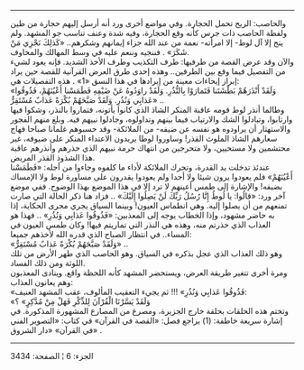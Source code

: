 ------------------------------------------------------------------------

والحاصب: الريح تحمل الحجارة. وفي مواضع أخرى ورد أنه أرسل إليهم حجارة من
طين ولفظة الحاصب ذات جرس كأنه وقع الحجارة، وفيه شدة وعنف تناسب جو
المشهد. ولم ينج إلا آل لوط- إلا امرأته- نعمة من عند الله جزاء إيمانهم
وشكرهم.. «كَذلِكَ نَجْزِي مَنْ شَكَرَ» . فننجيه وننعم عليه في وسط المهالك
والمخاوف.  
والآن وقد عرض القصة من طرفيها: طرف التكذيب وطرف الأخذ الشديد. فإنه يعود
لشيء من التفصيل فيما وقع بين الطرفين.. وهذه إحدى طرق العرض القرآنية
للقصة حين يراد إبراز إيحاءات معينة من إيرادها في هذا النسق «1» . هذه
التفصيلات هي:  
«وَلَقَدْ أَنْذَرَهُمْ بَطْشَتَنا فَتَمارَوْا بِالنُّذُرِ. وَلَقَدْ راوَدُوهُ عَنْ ضَيْفِهِ فَطَمَسْنا أَعْيُنَهُمْ،
فَذُوقُوا عَذابِي وَنُذُرِ. وَلَقَدْ صَبَّحَهُمْ بُكْرَةً عَذابٌ مُسْتَقِرٌّ» ..  
وطالما أنذر لوط قومه عاقبة المنكر الشاذ الذي كانوا يأتونه، فتماروا
بالنذر، وشكوا فيها وارتابوا، وتبادلوا الشك والارتياب فيما بينهم
وتداولوه، وجادلوا نبيهم فيه. وبلغ منهم الفجور والاستهتار أن يراودوه هو
نفسه عن ضيفه- من الملائكة- وقد حسبوهم غلمانا صباحا فهاج سعارهم الشاذ
الملوث القذر! وساوروا لوطا يريدون الاعتداء المنكر على ضيوفه، غير محتشمين
ولا مستحيين، ولا متحرجين من انتهاك حرمة نبيهم الذي حذرهم وأنذرهم عاقبة
هذا الشذوذ القذر المريض.  
عندئذ تدخلت يد القدرة، وتحرك الملائكة لأداء ما كلفوه وجاءوا من أجله:
«فَطَمَسْنا أَعْيُنَهُمْ» فلم يعودوا يرون شيئا ولا أحدا ولم يعودوا يقدرون على
مساورة لوط ولا الإمساك بضيفه! والإشارة إلى طمس أعينهم لا ترد إلا في هذا
الموضع بهذا الوضوح. ففي موضع آخر ورد: «قالُوا: يا لُوطُ إِنَّا رُسُلُ رَبِّكَ لَنْ
يَصِلُوا إِلَيْكَ» .. فزاد هنا ذكر الحالة التي صارت تمنعهم من أن يصلوا إليه.
وهي انطماس العيون! وبينما السياق يجري مجرى الحكاية، إذا به حاضر مشهود،
وإذا الخطاب يوجه إلى المعذبين: «فَذُوقُوا عَذابِي وَنُذُرِ» .. فهذا هو العذاب
الذي حذرتم منه، وهذه هي النذر التي تماريتم فيها! وكان طمس العيون في
المساء.. في انتظار الصباح الذي قدره الله لأخذهم جميعا:  
«وَلَقَدْ صَبَّحَهُمْ بُكْرَةً عَذابٌ مُسْتَقِرٌّ» ..  
وهو ذلك العذاب الذي عجل بذكره في السياق. وهو الحاصب الذي طهر الأرض من
تلك اللوثة ومن ذلك الفساد.  
ومرة أخرى تتغير طريقة العرض، ويستحضر المشهد كأنه اللحظة واقع. وينادى
المعذبون وهم يعانون العذاب:  
«فَذُوقُوا عَذابِي وَنُذُرِ» !!! ثم يجيء التعقيب المألوف، عقب المشهد العنيف:  
«وَلَقَدْ يَسَّرْنَا الْقُرْآنَ لِلذِّكْرِ فَهَلْ مِنْ مُدَّكِرٍ» ؟  
وتختم هذه الحلقات بحلقة خارج الجزيرة، ومصرع من المصارع المشهورة
المذكورة. في إشارة سريعة خاطفة: (1) يراجع فصل: «القصة في القرآن» في
كتاب: «التصوير الفني في القرآن» «دار الشروق» .

------------------------------------------------------------------------

الجزء: 6 ¦ الصفحة: 3434
